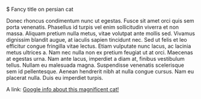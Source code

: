 $ Fancy title on persian cat

Donec rhoncus condimentum nunc ut egestas. Fusce sit amet orci quis sem porta venenatis. Phasellus id turpis vel enim sollicitudin viverra et non massa. Aliquam pretium nulla metus, vitae volutpat ante mollis sed. Vivamus dignissim blandit augue, at iaculis sapien tincidunt nec. Sed ut felis et leo efficitur congue fringilla vitae lectus. Etiam vulputate nunc lacus, ac lacinia metus ultrices a. Nam nec nulla non ex pretium feugiat ut at orci. Maecenas at egestas urna. Nam ante lacus, imperdiet a diam at, finibus vestibulum tellus. Nullam eu malesuada magna. Suspendisse venenatis scelerisque sem id pellentesque. Aenean hendrerit nibh at nulla congue cursus. Nam eu placerat nulla. Duis eu imperdiet turpis.

A link: [Google info about this magnificent cat!](http://www.google.cz/#q=persian+cat)
